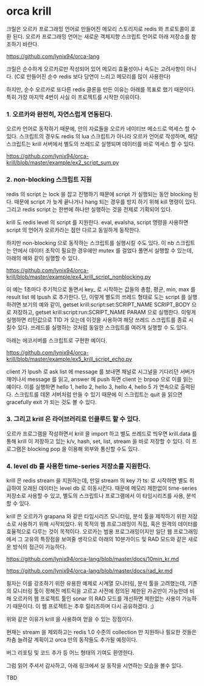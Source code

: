  
# orca krill

크릴은 오르카 프로그래밍 언어로 만들어진 메모리 스토리지로 redis 와 프로토콜이 호환 된다.
오르카 프로그래밍 언어는 새로운 객체지향 스크립트 언어로 아래 저장소를 참조하기 바란다.

https://github.com/lynix94/orca-lang

크릴은 순수하게 오르카로만 작성되어 있어 메모리 효율성이나 속도는 고려사항이 아니다. (C로 만들어진 순수 redis 보다 당연이 느리고 메모리를 많이 사용한다)

하지만, 순수 오르카로 또다른 redis 클론을 만든 이유는 아래를 목표로 했기 때문이다.
특히 가장 마지막 4번이 사실 이 프로젝트를 시작한 이유이다.


### 1. 오르카와 완전히, 자연스럽게 연동된다.

오르카 언어로 동작하기 때문에, 안의 자료들을 오르카 네이티브 메소드로 억세스 할 수 있다.
스크립트의 경우도 redis 의 lua 스크립트가 아니라 오르카 언어로 작성하며, 해당 스크립트는 krill 서버에서 별도의 쓰레드로 실행되며 데이터를 바로 억세스 할 수 있다.

https://github.com/lynix94/orca-krill/blob/master/example/ex2_script_sum.py


### 2. non-blocking 스크립트 지원

redis 의 script 는 lock 을 잡고 진행하기 때문에 script 가 실행되는 동안 blocking 된다. 때문에 script 가 늦게 끝나거나 hang 되는 경우를 방지 하기 위해 kill 명령이 있다. 그리고 redis script 는 한번에 하나만 실행하는 것을 전제로 기획되어 있다.

krill 도 redis level 의 script 를 지원한다. eval, evalsha, script 명령을 사용하면 script 의 언어가 오르카라는 점만 다르고 동일하게 동작한다. 

하지만 non-blocking 으로 동작하는 스크립트를 실행시킬 수도 있다. 이 nb 스크립트는 안에서 데이터 조작이 필요한 경우에만 mutex 를 걸었다 풀면서 실행할 수 있는데, 아래의 예와 같이 실행할 수 있다.

https://github.com/lynix94/orca-krill/blob/master/example/ex4_krill_script_nonblocking.py

이 예는 1초마다 주기적으로 돌면서 key_ 로 시작하는 값들의 총합, 평균, min, max 를 result list 에 lpush 로 추가한다. 단, 이렇게 별도의 쓰레드 형태로 도는 script 를 실행하려면 보기의 예와 같이,
getset krill:script:set:SCRIPT_NAME SCRIPT_BODY 으로 저장하고,
getset krill:script:run:SCRIPT_NAME PARAM 으로 실행한다. 이렇게 실행하면 리턴값으로 TID 가 오는데 이것을 사용하여 해당 쓰레드 스크립트를 종료 시킬수 있다.
쓰레드를 실행하는 것처럼 동일한 스크립트를 여러개 실행할 수 도 있다.


아래는 에코서버를 스크립트로 구현한 예이다.

https://github.com/lynix94/orca-krill/blob/master/example/ex5_krill_script_echo.py

client 가 lpush 로 ask list 에 message 를 보내면 채널로 시그널을 기다리던 서버가 깨어나서 message 를 읽고, answer 에 push 하면 client 는 brpop 으로 이를 읽는 예이다.
이를 실행하면 hello 1, hello 2, hello 3, hello 4, hello 5 가 연속으로 출력된다. 스크립트를 데몬 서버처럼 만들 수 있기 때문에 이 스크립트는 quit 을 읽으면 gracefully exit 가 되는 것도 볼 수 있다.





### 3. 그리고 krill 은 라이브러리로 인클루드 할 수 있다.

오르카 프로그램을 작성하면서 krill 을 import 하고  별도 쓰레드로 띄우면 krill.data 를 통해 krill 이 저장하고 있는 k/v, hash, set, list, stream 을 바로 저장할 수 있다. 이 프로그램은 blocking pop 을 이용해 외부와 통신할 수도 있다.


### 4. level db 를 사용한 time-series 저장소를 지원한다.

krill 은 redis stream 을 지원하는데, 만일 stream 의 key 가 ts: 로 시작하면 별도 취급하여 오래된 데이터는 level db 로 이동시킨다. 때문에 메모리 제한없이 time-series 저장소로 사용할 수 있고, 별도의 스크립트나 프로그램에서 이 타임시리즈를 사용, 분석할 수 있다.

krill 은 오르카가 grapana 와 같은 타임시리즈 모니터링, 분석 툴을 제작하기 위한 저장소로 사용하기 위해 시작되었다. 위 목적의 웹 프로그래밍이 직접, 혹은 원격의 데이터를 효율적으로 다루는 것이 목적이다. 
오르카는 범용 프로그래밍이지만 일단 웹 프로그래밍에서 그 고유의 특장점을 보여줄 생각으로 아래의 10분가이드 및 RAD 모드와 같은 새로운 방식의 접근이 가능하다.

https://github.com/lynix94/orca-lang/blob/master/docs/10min_kr.md

https://github.com/lynix94/orca-lang/blob/master/docs/rad_kr.md

필자는 이를 강조하기 위한 유용한 예제로 시계열 모니터링, 분석 툴을 고려했는데, 기존의 모니터링 툴이 정해진 메트릭을 고르고 사전에 정의된 제한된 가공만이 가능한데 비해 오르카의 웹 프로젝트 툴인 sonar 의 RAD 모드를 개선하면 제한없는 사용이 가능하기 때문이다. 이 웹 프로젝트는 추후 릴리즈하며 다시 공유하겠다. ;)


위와 같은 이유가 krill 을 사용하여 얻을 수 있는 장점이다.

현재는 stream 을 제외하고는 redis 1.0 수준의 collection 만 지원하나 필요한 것들은 차츰 늘려갈 계획이고 orca 만의 동작들도 추가될 예정이다.

버그 리포팅 및 코드 추가 등 어느 형태의 기여도 환영한다.

그럼 읽어 주셔서 감사하고, 아래 링크에서 실 동작을 시연하는 모습을 볼수 있다.

TBD
















